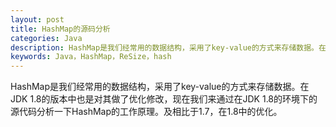```yaml
---
layout: post
title: HashMap的源码分析
categories: Java
description: HashMap是我们经常用的数据结构，采用了key-value的方式来存储数据。在JDK 1.8的版本中也是对其做了优化修改，现在我们来通过在JDK 1.8的环境下的源代码分析一下HashMap的工作原理。及相比于1.7，在1.8中的优化。
keywords: Java，HashMap，ReSize，hash
---
```


HashMap是我们经常用的数据结构，采用了key-value的方式来存储数据。在JDK 1.8的版本中也是对其做了优化修改，现在我们来通过在JDK 1.8的环境下的源代码分析一下HashMap的工作原理。及相比于1.7，在1.8中的优化。
